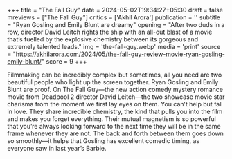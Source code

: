 +++
title = "The Fall Guy"
date = 2024-05-02T19:34:27+05:30
draft = false
mreviews = ["The Fall Guy"]
critics = ['Akhil Arora']
publication = ''
subtitle = "Ryan Gosling and Emily Blunt are dreamy"
opening = "After two duds in a row, director David Leitch rights the ship with an all-out blast of a movie that’s fuelled by the explosive chemistry between its gorgeous and extremely talented leads."
img = 'the-fall-guy.webp'
media = 'print'
source = "https://akhilarora.com/2024/05/the-fall-guy-review-movie-ryan-gosling-emily-blunt/"
score = 9
+++

Filmmaking can be incredibly complex but sometimes, all you need are two beautiful people who light up the screen together. Ryan Gosling and Emily Blunt are proof. On The Fall Guy—the new action comedy mystery romance movie from Deadpool 2 director David Leitch—the two showcase movie star charisma from the moment we first lay eyes on them. You can’t help but fall in love. They share incredible chemistry, the kind that pulls you into the film and makes you forget everything. Their mutual magnetism is so powerful that you’re always looking forward to the next time they will be in the same frame whenever they are not. The back and forth between them goes down so smoothly—it helps that Gosling has excellent comedic timing, as everyone saw in last year’s Barbie.
